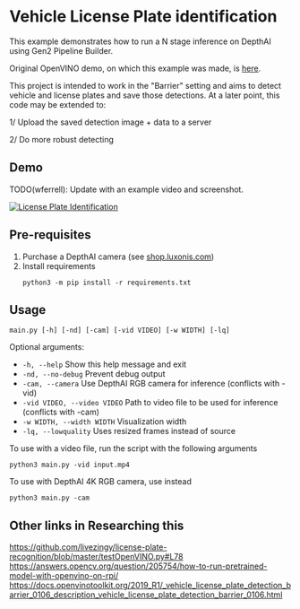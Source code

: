 # Vehicle License Plate identification

This example demonstrates how to run a N stage inference on DepthAI using Gen2 Pipeline Builder.

Original OpenVINO demo, on which this example was made, is [here](https://docs.openvinotoolkit.org/2019_R1/_vehicle_license_plate_detection_barrier_0106_description_vehicle_license_plate_detection_barrier_0106.html).

This project is intended to work in the "Barrier" setting and aims to detect vehicle and license plates and save those detections. At a later point, this code may be extended to:

1/ Upload the saved detection image + data to a server

2/ Do more robust detecting



## Demo

TODO(wferrell): Update with an example video and screenshot.

[![License Plate Identification](https://user-images.githubusercontent.com/32992551/108567421-71e6b180-72c5-11eb-8af0-c6e5c3382874.png)](https://www.youtube.com/watch?v=QlXGtMWVV18 "Vehicle and license plate detection and identification on DepthAI")

## Pre-requisites

1. Purchase a DepthAI camera (see [shop.luxonis.com](https://shop.luxonis.com/))
2. Install requirements
   ```
   python3 -m pip install -r requirements.txt
   ```

## Usage

```
main.py [-h] [-nd] [-cam] [-vid VIDEO] [-w WIDTH] [-lq]
```

Optional arguments:
 - `-h, --help` Show this help message and exit
 - `-nd, --no-debug` Prevent debug output
 - `-cam, --camera` Use DepthAI RGB camera for inference (conflicts with -vid)
 - `-vid VIDEO, --video VIDEO` Path to video file to be used for inference (conflicts with -cam)
 - `-w WIDTH, --width WIDTH` Visualization width
 - `-lq, --lowquality` Uses resized frames instead of source


To use with a video file, run the script with the following arguments

```
python3 main.py -vid input.mp4
```

To use with DepthAI 4K RGB camera, use instead

```
python3 main.py -cam
``` 


## Other links in Researching this

https://github.com/livezingy/license-plate-recognition/blob/master/testOpenVINO.py#L78
https://answers.opencv.org/question/205754/how-to-run-pretrained-model-with-openvino-on-rpi/
https://docs.openvinotoolkit.org/2019_R1/_vehicle_license_plate_detection_barrier_0106_description_vehicle_license_plate_detection_barrier_0106.html
